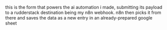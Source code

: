 this is the form that powers the ai automation i made, submitting its payload to a rudderstack destination being my n8n webhook. n8n then picks it from there and saves the data as a new entry in an already-prepared google sheet
